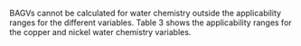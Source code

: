 BAGVs cannot be calculated for water chemistry outside the applicability ranges for the different variables.  Table 3
shows the applicability ranges for the copper and nickel water chemistry variables.